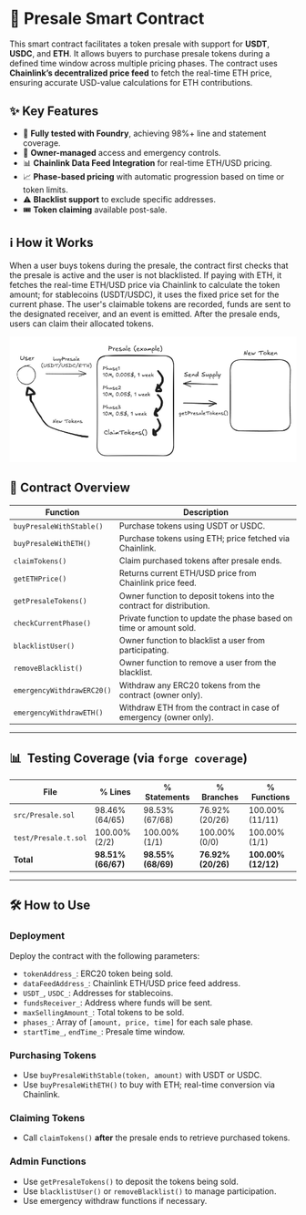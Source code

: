 # 🚀 Presale Smart Contract

This smart contract facilitates a token presale with support for **USDT**, **USDC**, and **ETH**. It allows buyers to purchase presale tokens during a defined time window across multiple pricing phases. The contract uses **Chainlink’s decentralized price feed** to fetch the real-time ETH price, ensuring accurate USD-value calculations for ETH contributions.

## ✨ Key Features

- 🧪 **Fully tested with Foundry**, achieving 98%+ line and statement coverage.  
- 🔐 **Owner-managed** access and emergency controls.  
- 📊 **Chainlink Data Feed Integration** for real-time ETH/USD pricing.  
- 📈 **Phase-based pricing** with automatic progression based on time or token limits.  
- ⚠️ **Blacklist support** to exclude specific addresses.  
- 🎟️ **Token claiming** available post-sale.  


## ℹ️ How it Works

When a user buys tokens during the presale, the contract first checks that the presale is active and the user is not blacklisted. If paying with ETH, it fetches the real-time ETH/USD price via Chainlink to calculate the token amount; for stablecoins (USDT/USDC), it uses the fixed price set for the current phase. The user's claimable tokens are recorded, funds are sent to the designated receiver, and an event is emitted. After the presale ends, users can claim their allocated tokens.

![Presale Smart Contract Flow](./public/presaleDiagram.png)


## 🧩 Contract Overview

| Function                          | Description                                                                 |
|----------------------------------|-----------------------------------------------------------------------------|
| `buyPresaleWithStable()`         | Purchase tokens using USDT or USDC.                                        |
| `buyPresaleWithETH()`            | Purchase tokens using ETH; price fetched via Chainlink.                    |
| `claimTokens()`                  | Claim purchased tokens after presale ends.                                 |
| `getETHPrice()`                  | Returns current ETH/USD price from Chainlink price feed.                   |
| `getPresaleTokens()`             | Owner function to deposit tokens into the contract for distribution.       |
| `checkCurrentPhase()`            | Private function to update the phase based on time or amount sold.         |
| `blacklistUser()`                | Owner function to blacklist a user from participating.                     |
| `removeBlacklist()`              | Owner function to remove a user from the blacklist.                        |
| `emergencyWithdrawERC20()`      | Withdraw any ERC20 tokens from the contract (owner only).                  |
| `emergencyWithdrawETH()`        | Withdraw ETH from the contract in case of emergency (owner only).          |

---

## 📊  Testing Coverage (via `forge coverage`)


| File                | % Lines        | % Statements   | % Branches     | % Functions     |
|---------------------|----------------|----------------|----------------|-----------------|
| `src/Presale.sol`   | 98.46% (64/65) | 98.53% (67/68) | 76.92% (20/26) | 100.00% (11/11) |
| `test/Presale.t.sol`| 100.00% (2/2)  | 100.00% (1/1)  | 100.00% (0/0)  | 100.00% (1/1)   |
| **Total**           | **98.51% (66/67)** | **98.55% (68/69)** | **76.92% (20/26)** | **100.00% (12/12)** |

---

## 🛠 How to Use

### Deployment

Deploy the contract with the following parameters:

- `tokenAddress_`: ERC20 token being sold.
- `dataFeedAddress_`: Chainlink ETH/USD price feed address.
- `USDT_`, `USDC_`: Addresses for stablecoins.
- `fundsReceiver_`: Address where funds will be sent.
- `maxSellingAmount_`: Total tokens to be sold.
- `phases_`: Array of `[amount, price, time]` for each sale phase.
- `startTime_`, `endTime_`: Presale time window.

### Purchasing Tokens

- Use `buyPresaleWithStable(token, amount)` with USDT or USDC.
- Use `buyPresaleWithETH()` to buy with ETH; real-time conversion via Chainlink.

### Claiming Tokens

- Call `claimTokens()` **after** the presale ends to retrieve purchased tokens.

### Admin Functions

- Use `getPresaleTokens()` to deposit the tokens being sold.
- Use `blacklistUser()` or `removeBlacklist()` to manage participation.
- Use emergency withdraw functions if necessary.